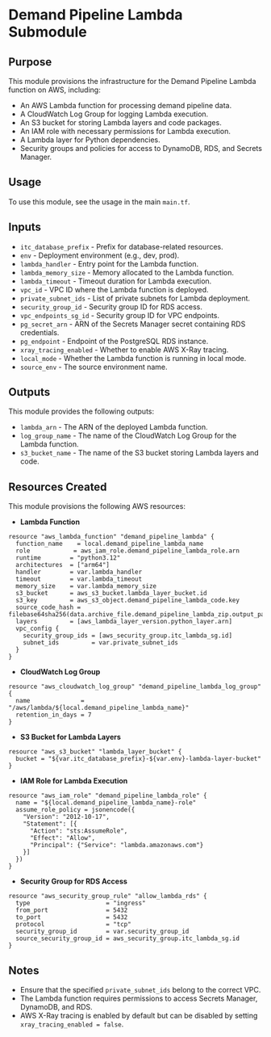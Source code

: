# Demand Pipeline Lambda Submodule

## Purpose

This module provisions the infrastructure for the Demand Pipeline Lambda function on AWS, including:

- An AWS Lambda function for processing demand pipeline data.
- A CloudWatch Log Group for logging Lambda execution.
- An S3 bucket for storing Lambda layers and code packages.
- An IAM role with necessary permissions for Lambda execution.
- A Lambda layer for Python dependencies.
- Security groups and policies for access to DynamoDB, RDS, and Secrets Manager.

## Usage

To use this module, see the usage in the main `main.tf`.

## Inputs

* `itc_database_prefix` - Prefix for database-related resources.
* `env` - Deployment environment (e.g., dev, prod).
* `lambda_handler` - Entry point for the Lambda function.
* `lambda_memory_size` - Memory allocated to the Lambda function.
* `lambda_timeout` - Timeout duration for Lambda execution.
* `vpc_id` - VPC ID where the Lambda function is deployed.
* `private_subnet_ids` - List of private subnets for Lambda deployment.
* `security_group_id` - Security group ID for RDS access.
* `vpc_endpoints_sg_id` - Security group ID for VPC endpoints.
* `pg_secret_arn` - ARN of the Secrets Manager secret containing RDS credentials.
* `pg_endpoint` - Endpoint of the PostgreSQL RDS instance.
* `xray_tracing_enabled` - Whether to enable AWS X-Ray tracing.
* `local_mode` - Whether the Lambda function is running in local mode.
* `source_env` - The source environment name.

## Outputs

This module provides the following outputs:

* `lambda_arn` - The ARN of the deployed Lambda function.
* `log_group_name` - The name of the CloudWatch Log Group for the Lambda function.
* `s3_bucket_name` - The name of the S3 bucket storing Lambda layers and code.

## Resources Created

This module provisions the following AWS resources:

- **Lambda Function**

```hcl
resource "aws_lambda_function" "demand_pipeline_lambda" {
  function_name    = local.demand_pipeline_lambda_name
  role            = aws_iam_role.demand_pipeline_lambda_role.arn
  runtime        = "python3.12"
  architectures  = ["arm64"]
  handler        = var.lambda_handler
  timeout        = var.lambda_timeout
  memory_size    = var.lambda_memory_size
  s3_bucket      = aws_s3_bucket.lambda_layer_bucket.id
  s3_key         = aws_s3_object.demand_pipeline_lambda_code.key
  source_code_hash = filebase64sha256(data.archive_file.demand_pipeline_lambda_zip.output_path)
  layers         = [aws_lambda_layer_version.python_layer.arn]
  vpc_config {
    security_group_ids = [aws_security_group.itc_lambda_sg.id]
    subnet_ids         = var.private_subnet_ids
  }
}
```

- **CloudWatch Log Group**

```hcl
resource "aws_cloudwatch_log_group" "demand_pipeline_lambda_log_group" {
  name              = "/aws/lambda/${local.demand_pipeline_lambda_name}"
  retention_in_days = 7
}
```

- **S3 Bucket for Lambda Layers**

```hcl
resource "aws_s3_bucket" "lambda_layer_bucket" {
  bucket = "${var.itc_database_prefix}-${var.env}-lambda-layer-bucket"
}
```

- **IAM Role for Lambda Execution**

```hcl
resource "aws_iam_role" "demand_pipeline_lambda_role" {
  name = "${local.demand_pipeline_lambda_name}-role"
  assume_role_policy = jsonencode({
    "Version": "2012-10-17",
    "Statement": [{
      "Action": "sts:AssumeRole",
      "Effect": "Allow",
      "Principal": {"Service": "lambda.amazonaws.com"}
    }]
  })
}
```

- **Security Group for RDS Access**

```hcl
resource "aws_security_group_rule" "allow_lambda_rds" {
  type                     = "ingress"
  from_port                = 5432
  to_port                  = 5432
  protocol                 = "tcp"
  security_group_id        = var.security_group_id
  source_security_group_id = aws_security_group.itc_lambda_sg.id
}
```

## Notes

- Ensure that the specified `private_subnet_ids` belong to the correct VPC.
- The Lambda function requires permissions to access Secrets Manager, DynamoDB, and RDS.
- AWS X-Ray tracing is enabled by default but can be disabled by setting `xray_tracing_enabled = false`.